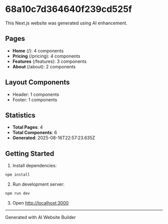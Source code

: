# 68a10c7d364640f239cd525f

This Next.js website was generated using AI enhancement.

## Pages

- **Home** (/): 4 components
- **Pricing** (/pricing): 4 components
- **Features** (/features): 3 components
- **About** (/about): 2 components

## Layout Components

- Header: 1 components
- Footer: 1 components

## Statistics

- **Total Pages**: 4
- **Total Components**: 6
- **Generated**: 2025-08-16T22:57:23.635Z

## Getting Started

1. Install dependencies:
```bash
npm install
```

2. Run development server:
```bash
npm run dev
```

3. Open [http://localhost:3000](http://localhost:3000)

---
Generated with AI Website Builder
